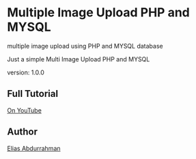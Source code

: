 # Multiple Image Upload PHP and MYSQL

multiple image upload using PHP and MYSQL database

Just a simple Multi Image Upload PHP and MYSQL

version: 1.0.0

## Full Tutorial

[On YouTube](https://youtu.be/ScLANHBCkm0)

## Author

[Elias Abdurrahman](https://github.com/codingWithElias)
